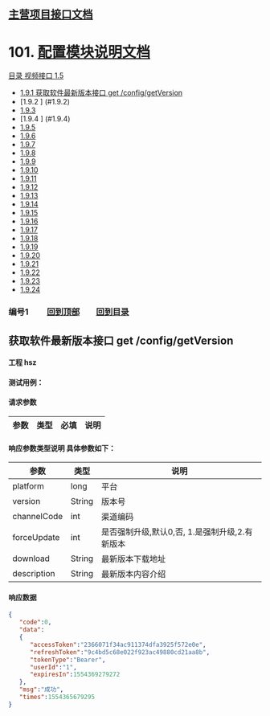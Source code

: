 ## [主营项目接口文档](http-index.md)

### <h1 id = top>101.  [配置模块说明文档](config.md)</h1>

<a id ="catalog"> [目录 视频接口 1.5](#1.9.0)</a>
- [1.9.1 获取软件最新版本接口  get  /config/getVersion](#1.9.1)
- [1.9.2 ] (#1.9.2)
- [1.9.3 ](#1.9.3)
- [1.9.4 ] (#1.9.4)
- [1.9.5  ](#1.9.5)
- [1.9.6  ](#1.9.6)
- [1.9.7  ](#1.9.7)
- [1.9.8  ](#1.9.8)
- [1.9.9  ](#1.9.9)
- [1.9.10  ](#1.9.10)
- [1.9.11  ](#1.9.11)
- [1.9.12  ](#1.9.12)
- [1.9.13  ](#1.9.13)
- [1.9.14  ](#1.9.14)
- [1.9.15  ](#1.9.15)
- [1.9.16  ](#1.9.16)
- [1.9.17  ](#1.9.17)
- [1.9.18  ](#1.9.18)
- [1.9.19  ](#1.9.19)
- [1.9.20  ](#1.9.20)
- [1.9.21  ](#1.9.21)
- [1.9.22  ](#1.9.22)
- [1.9.23  ](#1.9.23)
- [1.9.24  ](#1.9.24)

<h3 id=1.9.1> 编号1 &emsp;&emsp;<a href=#top>回到顶部</a>&emsp;&emsp;<a href=#catalog>回到目录</a></h3>  

## 获取软件最新版本接口  get  /config/getVersion
#### 工程	hsz
#### 测试用例：

#### 请求参数
  参数                 |  类型       |  必填   |  说明
  ----                |  ----      |  ----  |  ----
 

	

#### 响应参数类型说明  	 具体参数如下：
  参数                 |  类型       |  说明
  ----                |  ----      |  ----
  platform            |  long      |  平台
  version             |  String    |  版本号
  channelCode         |  int       |  渠道编码
  forceUpdate         |  int       |  是否强制升级,默认0,否, 1.是强制升级,2.有新版本
  download            |  String    |  最新版本下载地址
  description         |  String    |  最新版本内容介绍

  	

  


#### 响应数据
```json
{
   "code":0,
   "data":
   {
      "accessToken":"2366071f34ac911374dfa3925f572e0e",
      "refreshToken":"9c4bd5c68e022f923ac49880cd21aa8b",
      "tokenType":"Bearer",
      "userId":"1",
      "expiresIn":1554369279272
   },
   "msg":"成功",
   "times":1554365679295
}
```

